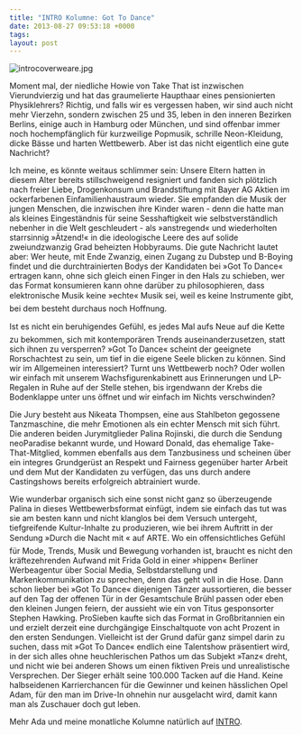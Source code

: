 ```yaml
---
title: "INTRO Kolumne: Got To Dance"
date: 2013-08-27 09:53:18 +0000
tags: 
layout: post
---
```

<img src="/content/images/introcoverweare.jpg" alt="introcoverweare.jpg" />

Moment mal, der niedliche Howie von Take That ist inzwischen Vierundvierzig und hat das graumelierte Haupthaar eines pensionierten Physiklehrers? Richtig, und falls wir es vergessen haben, wir sind auch nicht mehr Vierzehn, sondern zwischen 25 und 35, leben in den inneren Bezirken Berlins, einige auch in Hamburg oder München, und sind offenbar immer noch hochempfänglich für kurzweilige Popmusik, schrille Neon-Kleidung, dicke Bässe und harten Wettbewerb. Aber ist das nicht eigentlich eine gute Nachricht?

Ich meine, es könnte weitaus schlimmer sein: Unsere Eltern hatten in diesem Alter bereits stillschweigend resigniert und fanden sich plötzlich nach freier Liebe, Drogenkonsum und Brandstiftung mit Bayer AG Aktien im ockerfarbenen Einfamilienhaustraum wieder. Sie empfanden die Musik der jungen Menschen, die inzwischen ihre Kinder waren - denn die hatte man als kleines Eingeständnis für seine Sesshaftigkeit wie selbstverständlich nebenher in die Welt geschleudert - als »anstregend« und wiederholten starrsinnig »Ätzend!« in die ideologische Leere des auf solide zweiundzwanzig Grad beheizten Hobbyraums.
Die gute Nachricht lautet aber: Wer heute, mit Ende Zwanzig, einen Zugang zu Dubstep und B-Boying findet und die durchtrainierten Bodys der Kandidaten bei »Got To Dance« ertragen kann, ohne sich gleich einen Finger in den Hals zu schieben, wer das Format konsumieren kann ohne darüber zu philosophieren, dass elektronische Musik keine »echte« Musik sei, weil es keine Instrumente gibt, bei dem besteht durchaus noch Hoffnung.
 
Ist es nicht ein beruhigendes Gefühl, es jedes Mal aufs Neue auf die Kette zu bekommen, sich mit kontemporären Trends auseinanderzusetzen, statt sich ihnen zu versperren? »Got To Dance« scheint der geeignete Rorschachtest zu sein, um tief in die eigene Seele blicken zu können. Sind wir im Allgemeinen interessiert? Turnt uns Wettbewerb noch? Oder wollen wir einfach mit unserem Wachsfigurenkabinett aus Erinnerungen und LP-Regalen in Ruhe auf der Stelle stehen, bis irgendwann der Krebs die Bodenklappe unter uns öffnet und wir einfach im Nichts verschwinden?
 
Die Jury besteht aus Nikeata Thompsen, eine aus Stahlbeton gegossene Tanzmaschine, die mehr Emotionen als ein echter Mensch mit sich führt. Die anderen beiden Jurymitglieder Palina Rojinski, die durch die Sendung neoParadise bekannt wurde, und Howard Donald, das ehemalige Take-That-Mitglied, kommen ebenfalls aus dem Tanzbusiness und scheinen über ein integres Grundgerüst an Respekt und Fairness gegenüber harter Arbeit und dem Mut der Kandidaten zu verfügen, das uns durch andere Castingshows bereits erfolgreich abtrainiert wurde.
 
Wie wunderbar organisch sich eine sonst nicht ganz so überzeugende Palina in dieses Wettbewerbsformat einfügt, indem sie einfach das tut was sie am besten kann und nicht klanglos bei dem Versuch untergeht, tiefgreifende Kultur-Inhalte zu produzieren, wie bei ihrem Auftritt in der Sendung »Durch die Nacht mit « auf ARTE. Wo ein offensichtliches Gefühl für Mode, Trends, Musik und Bewegung vorhanden ist, braucht es nicht den kräftezehrenden Aufwand mit Frida Gold in einer »hippen« Berliner Werbeagentur über Social Media, Selbstdarstellung und Markenkommunikation zu sprechen, denn das geht voll in die Hose. Dann schon lieber bei »Got To Dance« diejenigen Tänzer aussortieren, die besser auf den Tag der offenen Tür in der Gesamtschule Brühl passen oder eben den kleinen Jungen feiern, der aussieht wie ein von Titus gesponsorter Stephen Hawking.
ProSieben kaufte sich das Format in Großbritannien ein und erzielt derzeit eine durchgängige Einschaltquote von acht Prozent in den ersten Sendungen. Vielleicht ist der Grund dafür ganz simpel darin zu suchen, dass mit »Got To Dance« endlich eine Talentshow präsentiert wird, in der sich alles ohne heuchlerischen Pathos um das Subjekt »Tanz« dreht, und nicht wie bei anderen Shows um einen fiktiven Preis und unrealistische Versprechen. Der Sieger erhält seine 100.000 Tacken auf die Hand. Keine halbseidenen Karrierchancen für die Gewinner und keinen hässlichen Opel Adam, für den man im Drive-In ohnehin nur ausgelacht wird, damit kann man als Zuschauer doch gut leben.

Mehr Ada und meine monatliche Kolumne natürlich auf [INTRO](http://www.intro.de/autor/Ada%20Blitzkrieg).
